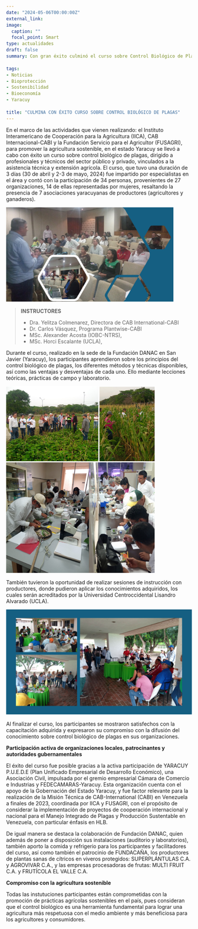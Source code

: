 ```yaml
---
date: "2024-05-06T00:00:00Z"
external_link: 
image:
  caption: ""
  focal_point: Smart
type: actualidades
draft: false
summary: Con gran éxito culminó el curso sobre Control Biológico de Plagas y Enfermedades, organizado por el Instituto Interamericano de Cooperación para la Agricultura (IICA), CAB Internacional-CABI y la Fundación Servicio para el Agricultor (FUSAGRI) en colaboración con Yaracuy PUEDE, la Gobernación del Estado Yaracuy y la Universidad Centroccidental Lisandro Alvarado (UCLA). El curso, que tuvo una duración de 3 dias, se desarrolló en las instalaciones de la Fundación DANAC (San Javier-Yaracuy) y contó con la participación de 34 profesionales y técnicos del sector agrícola y ambiental, tanto público como privado.

tags:
- Noticias
- Bioprotección
- Sostenibilidad
- Bioeconomía 
- Yaracuy 

title: "CULMINA CON ÉXITO CURSO SOBRE CONTROL BIOLÓGICO DE PLAGAS"
---
```


En el marco de las actividades que vienen realizando: el Instituto Interamericano de Cooperación para la Agricultura (IICA), CAB Internacional-CABI y la Fundación Servicio para el Agricultor (FUSAGRI), para promover la agricultura sostenible, en el estado Yaracuy se llevó a cabo con éxito un curso sobre control biológico de plagas, dirigido a profesionales y técnicos del sector público y privado, vinculados a la asistencia técnica y extensión agrícola. El curso, que tuvo una duración de 3 días (30 de abril y 2-3 de mayo, 2024) fue impartido por especialistas en el área y contó con la participación de 34 personas, provenientes de 27 organizaciones, 14 de ellas representadas por mujeres, resaltando la presencia de 7 asociaciones yaracuyanas de productores (agricultores y ganaderos).

<img src="leccion.jpg" class="center-block" style="width:90%;">

> **INSTRUCTORES**
>- Dra. Yelitza Colmenarez, Directora de CAB International-CABI
>- Dr. Carlos Vásquez, Programa Plantwise-CABI
>- MSc. Alexander Acosta (IOBC-NTRS),
>- MSc. Horci Escalante (UCLA), 

Durante el curso, realizado en la sede de la Fundación DANAC en San Javier (Yaracuy), los participantes aprendieron sobre los principios del control biológico de plagas, los diferentes métodos y técnicas disponibles, así como las ventajas y desventajas de cada uno. Ello mediante lecciones teóricas, prácticas de campo y laboratorio. 

<img src="campo.jpg" class="center-block" style="width:80%;">
<img src="laboratorio.jpg" class="center-block" style="width:80%;">

También tuvieron la oportunidad de realizar sesiones de instrucción con productores, donde pudieron aplicar los conocimientos adquiridos, los cuales serán acreditados por la Universidad Centroccidental Lisandro Alvarado (UCLA).

<img src="viernes.jpg" class="center-block" style="width:100%;">

Al finalizar el curso, los participantes se mostraron satisfechos con la capacitación adquirida y expresaron su compromiso con la difusión del conocimiento sobre control biológico de plagas en sus organizaciones.

**Participación activa de organizaciones locales, patrocinantes y autoridades gubernamentales**

El éxito del curso fue posible gracias a la activa participación de YARACUY P.U.E.D.E (Plan Unificado Empresarial de Desarrollo Económico), una Asociación Civil, impulsada por el gremio empresarial Cámara de Comercio e Industrias y FEDECAMARAS-Yaracuy. 
Esta organización cuenta con el apoyo de la Gobernación del Estado Yaracuy, y fue factor relevante para la realización de la Misión Técnica de CAB-International (CABI) en Venezuela a finales de 2023, coordinada por IICA y FUSAGRI, con el propósito de considerar la implementación de proyectos de cooperación internacional y nacional para el Manejo Integrado de Plagas y Producción Sustentable en Venezuela, con particular énfasis en HLB. 

De igual manera se destaca la colaboración de Fundación DANAC, quien además de poner a  disposición sus instalaciones (auditorio y laboratorios), también aporto la comida y refrigerio para los participantes y facilitadores del curso, así como también  el patrocinio de FUNDACAÑA, los productores de plantas sanas de cítricos en viveros protegidos: SUPERPLÁNTULAS C.A. y AGROVIVAR C.A., y las empresas procesadoras de frutas:  MULTI FRUIT C.A. y FRUTÍCOLA EL VALLE C.A.

**Compromiso con la agricultura sostenible**

Todas las instutuciones participantes están comprometidas con la promoción de prácticas agrícolas sostenibles en el país, pues consideran que el control biológico es una herramienta fundamental para lograr una agricultura más respetuosa con el medio ambiente y más beneficiosa para los agricultores y consumidores.











